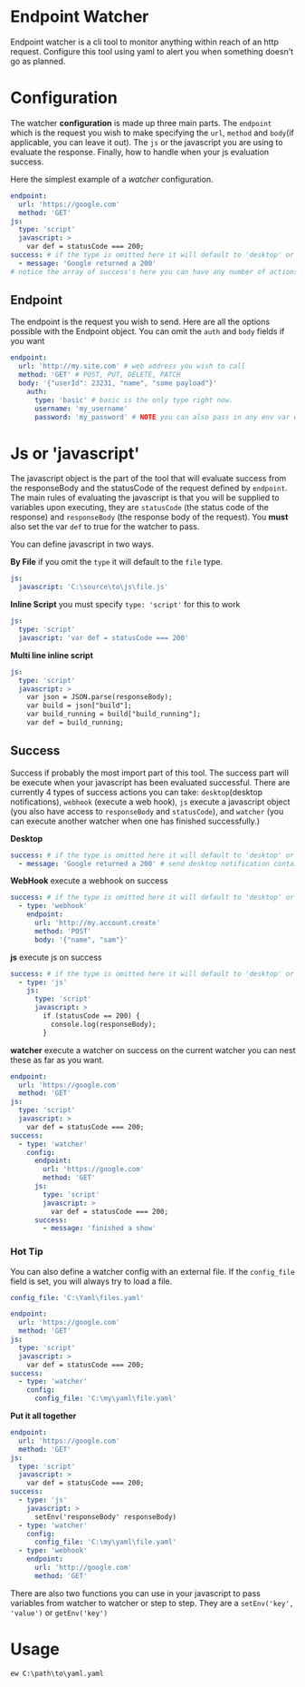 # Endpoint Watcher

Endpoint watcher is a cli tool to monitor anything within reach of an http request. Configure this tool using yaml to alert you when
something doesn't go as planned. 

# Configuration

The watcher **configuration** is made up three main parts. The `endpoint` which is the request you wish to make specifying the `url`, 
`method` and `body`(if applicable, you can leave it out). The `js` or the javascript you are using to evaluate the response. Finally, how to handle when your js evaluation success. 

Here the simplest example of a *watcher* configuration. 

```yaml
endpoint:
  url: 'https://google.com'
  method: 'GET'
js:
  type: 'script'
  javascript: >
    var def = statusCode === 200;
success: # if the type is omitted here it will default to 'desktop' or a desktop notification
  - message: 'Google returned a 200' 
# notice the array of success's here you can have any number of actions of a success
```


## Endpoint

The endpoint is the request you wish to send. Here are all the options possible with the Endpoint object.
You can omit the `auth` and `body` fields if you want

```yaml
endpoint: 
  url: 'http://my.site.com' # web address you wish to call
  method: 'GET' # POST, PUT, DELETE, PATCH
  body: '{"userId": 23231, "name", "some payload"}'
    auth:
      type: 'basic' # basic is the only type right now. 
      username: 'my_username'
      password: 'my_password' # NOTE you can also pass in any env var with the ${var} syntax  
```


# Js or 'javascript'

The javascript object is the part of the tool that will evaluate success from the responseBody and the statusCode
of the request defined by `endpoint`. The main rules of evaluating the javascript is that you will be supplied to variables
upon executing, they are `statusCode` (the status code of the response) and `responseBody` (the response body of the request). 
You **must** also set the var `def` to true for the watcher to pass. 

You can define javascript in two ways.

**By File** if you omit the `type` it will default to the `file` type.
```yaml
js: 
  javascript: 'C:\source\to\js\file.js'
```


**Inline Script** you must specify `type: 'script'` for this to work
```yaml
js: 
  type: 'script'
  javascript: 'var def = statusCode === 200'
```

**Multi line inline script**
```yaml
js:
  type: 'script'
  javascript: >
    var json = JSON.parse(responseBody);
    var build = json["build"];
    var build_running = build["build_running"];
    var def = build_running;
```


## Success
Success if probably the most import part of this tool. The success part will be execute when your javascript has been
evaluated successful. There are currently 4 types of success actions you can take: `desktop`(desktop notifications), `webhook` (execute a web hook), 
`js` execute a javascript object (you also have access to `responseBody` and `statusCode`), and `watcher` (you can execute another watcher when one has finished successfully.)

**Desktop**
```yaml
success: # if the type is omitted here it will default to 'desktop' or a desktop notification
  - message: 'Google returned a 200' # send desktop notification containing text
```

**WebHook** execute a webhook on success
```yaml
success: # if the type is omitted here it will default to 'desktop' or a desktop notification
  - type: 'webhook'
    endpoint:
      url: 'http://my.account.create'
      method: 'POST'
      body: '{"name", "sam"}'
```

**js** execute js on success
```yaml
success: # if the type is omitted here it will default to 'desktop' or a desktop notification
  - type: 'js'
    js:
      type: 'script'
      javascript: >
        if (statusCode == 200) {
          console.log(responseBody);
        }
```

**watcher** execute a watcher on success on the current watcher you can nest these as far as you want.
```yaml
endpoint:
  url: 'https://google.com'
  method: 'GET'
js:
  type: 'script'
  javascript: >
    var def = statusCode === 200;
success:
  - type: 'watcher'
    config:
      endpoint:
        url: 'https://google.com'
        method: 'GET'
      js:
        type: 'script'
        javascript: >
          var def = statusCode === 200;
      success:
        - message: 'finished a show'
```

### Hot Tip
You can also define a watcher config with an external file. If the `config_file` field is set, you will always try to load a file. 
```yaml
config_file: 'C:\Yaml\files.yaml'
```

```yaml
endpoint:
  url: 'https://google.com'
  method: 'GET'
js:
  type: 'script'
  javascript: >
    var def = statusCode === 200;
success:
  - type: 'watcher'
    config:
      config_file: 'C:\my\yaml\file.yaml'
```

**Put it all together**

```yaml
endpoint:
  url: 'https://google.com'
  method: 'GET'
js:
  type: 'script'
  javascript: >
    var def = statusCode === 200;
success:
  - type: 'js'
    javascript: >
      setEnv('responseBody' responseBody)
  - type: 'watcher'
    config:
      config_file: 'C:\my\yaml\file.yaml'
  - type: 'webhook'
    endpoint:
      url: 'http://google.com'
      method: 'GET'
```

There are also two functions you can use in your javascript to pass variables from watcher to watcher or step to step. 
They are a `setEnv('key', 'value')` or `getEnv('key')`



# Usage 
```
ew C:\path\to\yaml.yaml
```
